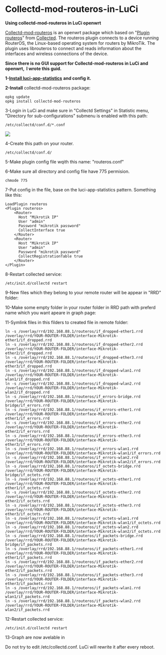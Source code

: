 # Collectd-mod-routeros-in-LuCi

**Using collectd-mod-routeros in LuCi openwrt**

[Collectd-mod-routeros](https://openwrt.org/packages/pkgdata_owrt19_7/collectd-mod-routeros) is an openwrt package which based on "[Plugin routeros](https://collectd.org/wiki/index.php/Plugin:RouterOS)" from [Collected](https://collectd.org/documentation/manpages/collectd.conf.5.shtml#plugin_routeros). The routeros plugin connects to a device running RouterOS, the Linux-based operating system for routers by MikroTik. The plugin uses librouteros to connect and reads information about the interfaces and wireless connections of the device.

**Since there is no GUI support for Collectd-mod-routeros in LuCi and openwrt,  I wrote this guid.**

**1-**[**Install luci-app-statistics**](https://openwrt.org/docs/guide-user/luci/luci_app_statistics) **and config it.**

**2-Install** collectd-mod-routeros package:

```
opkg update
opkg install collectd-mod-routeros
```

3-Login in LuCi and make sure in "Collectd Settings" in Statistic menu, "Directory for sub-configurations" submenu is enabled with this path:

```
/etc/collectd/conf.d/*.conf
```

![](https://user-images.githubusercontent.com/22772774/169720327-7d9630a7-4884-4a79-a33a-e497dee364e8.png)

4-Create this path on your router.

```
/etc/collectd/conf.d/
```

5-Make plugin config file wqith this name: "routeros.conf"

6-Make sure all directory and config file have 775 permision.

```
chmode 775
```

7-Put config in the file, base on the luci-app-statistics pattern. Something like this:

```
LoadPlugin routeros
<Plugin routeros>
    <Router>
      Host "Mikrotik IP"
      User "admin"
      Password "mikrotik password"
      CollectInterface true
    </Router>
    <Router>
      Host "Mikrotik IP"
      User "admin"
      Password "mikrotik password"
      CollectRegistrationTable true
    </Router>
</Plugin>
```
8-Restart collected service:
```
/etc/init.d/collectd restart
```
9-New files which they belong to your remote router will be appear in "RRD" folder:

10-Make some empty folder in your router folder in RRD path with preferd name which you want apeare in graph page:


11-Symlink files in this filders to created file in remote folder:
```
ln -s /overlay/rrd/192.168.88.1/routeros/if_dropped-ether1.rrd /overlay/rrd/YOUR-ROUTER-FOLDER/interface-Mikrotik-ether1/if_dropped.rrd
ln -s /overlay/rrd/192.168.88.1/routeros/if_dropped-ether2.rrd /overlay/rrd/YOUR-ROUTER-FOLDER/interface-Mikrotik-ether2/if_dropped.rrd
ln -s /overlay/rrd/192.168.88.1/routeros/if_dropped-ether3.rrd /overlay/rrd/YOUR-ROUTER-FOLDER/interface-Mikrotik-ether3/if_dropped.rrd
ln -s /overlay/rrd/192.168.88.1/routeros/if_dropped-wlan1.rrd /overlay/rrd/YOUR-ROUTER-FOLDER/interface-Mikrotik-wlan1/if_dropped.rrd
ln -s /overlay/rrd/192.168.88.1/routeros/if_dropped-wlan2.rrd /overlay/rrd/YOUR-ROUTER-FOLDER/interface-Mikrotik-wlan2/if_dropped.rrd
ln -s /overlay/rrd/192.168.88.1/routeros/if_errors-bridge.rrd /overlay/rrd/YOUR-ROUTER-FOLDER/interface-Mikrotik-bridge/if_errors.rrd
ln -s /overlay/rrd/192.168.88.1/routeros/if_errors-ether1.rrd /overlay/rrd/YOUR-ROUTER-FOLDER/interface-Mikrotik-ether1/if_errors.rrd
ln -s /overlay/rrd/192.168.88.1/routeros/if_errors-ether2.rrd /overlay/rrd/YOUR-ROUTER-FOLDER/interface-Mikrotik-ether2/if_errors.rrd
ln -s /overlay/rrd/192.168.88.1/routeros/if_errors-ether3.rrd /overlay/rrd/YOUR-ROUTER-FOLDER/interface-Mikrotik-ether3/if_errors.rrd
ln -s /overlay/rrd/192.168.88.1/routeros/if_errors-wlan1.rrd /overlay/rrd/YOUR-ROUTER-FOLDER/interface-Mikrotik-wlan1/if_errors.rrd
ln -s /overlay/rrd/192.168.88.1/routeros/if_errors-wlan2.rrd /overlay/rrd/YOUR-ROUTER-FOLDER/interface-Mikrotik-wlan2/if_errors.rrd
ln -s /overlay/rrd/192.168.88.1/routeros/if_octets-bridge.rrd /overlay/rrd/YOUR-ROUTER-FOLDER/interface-Mikrotik-bridge/if_octets.rrd
ln -s /overlay/rrd/192.168.88.1/routeros/if_octets-ether1.rrd /overlay/rrd/YOUR-ROUTER-FOLDER/interface-Mikrotik-ether1/if_octets.rrd
ln -s /overlay/rrd/192.168.88.1/routeros/if_octets-ether2.rrd /overlay/rrd/YOUR-ROUTER-FOLDER/interface-Mikrotik-ether2/if_octets.rrd
ln -s /overlay/rrd/192.168.88.1/routeros/if_octets-ether3.rrd /overlay/rrd/YOUR-ROUTER-FOLDER/interface-Mikrotik-ether3/if_octets.rrd
ln -s /overlay/rrd/192.168.88.1/routeros/if_octets-wlan1.rrd /overlay/rrd/YOUR-ROUTER-FOLDER/interface-Mikrotik-wlan1/if_octets.rrd
ln -s /overlay/rrd/192.168.88.1/routeros/if_octets-wlan2.rrd /overlay/rrd/YOUR-ROUTER-FOLDER/interface-Mikrotik-wlan2/if_octets.rrd
ln -s /overlay/rrd/192.168.88.1/routeros/if_packets-bridge.rrd /overlay/rrd/YOUR-ROUTER-FOLDER/interface-Mikrotik-bridge/if_packets.rrd
ln -s /overlay/rrd/192.168.88.1/routeros/if_packets-ether1.rrd /overlay/rrd/YOUR-ROUTER-FOLDER/interface-Mikrotik-ether1/if_packets.rrd
ln -s /overlay/rrd/192.168.88.1/routeros/if_packets-ether2.rrd /overlay/rrd/YOUR-ROUTER-FOLDER/interface-Mikrotik-ether2/if_packets.rrd
ln -s /overlay/rrd/192.168.88.1/routeros/if_packets-ether3.rrd /overlay/rrd/YOUR-ROUTER-FOLDER/interface-Mikrotik-ether3/if_packets.rrd
ln -s /overlay/rrd/192.168.88.1/routeros/if_packets-wlan1.rrd /overlay/rrd/YOUR-ROUTER-FOLDER/interface-Mikrotik-wlan1/if_packets.rrd
ln -s /overlay/rrd/192.168.88.1/routeros/if_packets-wlan2.rrd /overlay/rrd/YOUR-ROUTER-FOLDER/interface-Mikrotik-wlan2/if_packets.rrd
```
12-Restart collected service:
```
/etc/init.d/collectd restart
```
13-Graph are now avelable in 

Do not try to edit /etc/collectd.conf. LuCi will rewrite it after every reboot.
